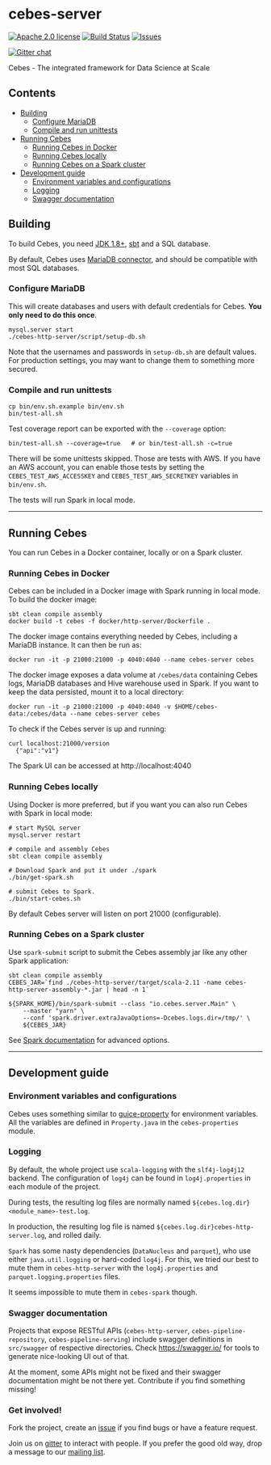 # cebes-server

[![Apache 2.0 license](http://img.shields.io/badge/license-Apache_2.0-brightgreen.svg?style=flat)](https://opensource.org/licenses/Apache-2.0)
[![Build Status](http://ci.cebes.io:8080/buildStatus/icon?job=cebes-server-pull-request)](http://cebes.io:8080/job/cebes-server-pull-request)
[![Issues](http://img.shields.io/github/issues/cebes/cebes-server.svg)](https://github.com/cebes/cebes-server/issues)

[![Gitter chat](https://badges.gitter.im/cebes-io/servers.svg)](https://gitter.im/cebes-io/servers "Gitter chat")

Cebes - The integrated framework for Data Science at Scale

## Contents

* [Building](#building)
    * [Configure MariaDB](#Configure-MariaDB)
    * [Compile and run unittests](#compile-and-run-unittests)
* [Running Cebes](#Running-Cebes)
    * [Running Cebes in Docker](#Running-Cebes-in-Docker)
    * [Running Cebes locally](#Running-Cebes-locally)
    * [Running Cebes on a Spark cluster](#Running-Cebes-on-a-Spark-cluster)
* [Development guide](#development-guide)
    * [Environment variables and configurations](#environment-variables-and-configurations)
    * [Logging](#logging)
    * [Swagger documentation](#swagger-documentation)
    
## Building

To build Cebes, you need [JDK 1.8+](http://www.oracle.com/technetwork/java/javase/downloads/jdk8-downloads-2133151.html), 
[sbt](http://www.scala-sbt.org/) and a SQL database.

By default, Cebes uses [MariaDB connector](http://mariadb.org/), and should be compatible with most SQL databases.

### Configure MariaDB

This will create databases and users with default credentials for Cebes. **You only need to do this once**.
    
    mysql.server start
    ./cebes-http-server/script/setup-db.sh
    
Note that the usernames and passwords in `setup-db.sh` are default values. 
For production settings, you may want to change them to something more secured.

### Compile and run unittests

    cp bin/env.sh.example bin/env.sh
    bin/test-all.sh

Test coverage report can be exported with the `--coverage` option:
    
    bin/test-all.sh --coverage=true   # or bin/test-all.sh -c=true
    
There will be some unittests skipped. Those are tests with AWS. 
If you have an AWS account, you can enable those tests by setting the `CEBES_TEST_AWS_ACCESSKEY`
and `CEBES_TEST_AWS_SECRETKEY` variables in `bin/env.sh`.
    
The tests will run Spark in local mode.

---

## Running Cebes

You can  run Cebes in a Docker container, locally or on a Spark cluster.

### Running Cebes in Docker

Cebes can be included in a Docker image with Spark running in local mode. To build the docker image:

    sbt clean compile assembly
    docker build -t cebes -f docker/http-server/Dockerfile .
    
The docker image contains everything needed by Cebes, including a MariaDB instance. It can then be run as:

    docker run -it -p 21000:21000 -p 4040:4040 --name cebes-server cebes
    
The docker image exposes a data volume at `/cebes/data` containing Cebes logs, MariaDB databases and 
Hive warehouse used in Spark. If you want to keep the data persisted, mount it to a local directory:

    docker run -it -p 21000:21000 -p 4040:4040 -v $HOME/cebes-data:/cebes/data --name cebes-server cebes
    
To check if the Cebes server is up and running:

    curl localhost:21000/version
      {"api":"v1"}

The Spark UI can be accessed at http://localhost:4040

### Running Cebes locally

Using Docker is more preferred, but if you want you can also run Cebes with Spark in local mode:

    # start MySQL server
    mysql.server restart
    
    # compile and assembly Cebes
    sbt clean compile assembly
    
    # Download Spark and put it under ./spark
    ./bin/get-spark.sh
    
    # submit Cebes to Spark.      
    ./bin/start-cebes.sh
    
By default Cebes server will listen on port 21000 (configurable).

### Running Cebes on a Spark cluster

Use `spark-submit` script to submit the Cebes assembly jar like any other Spark application:

    sbt clean compile assembly
    CEBES_JAR=`find ./cebes-http-server/target/scala-2.11 -name cebes-http-server-assembly-*.jar | head -n 1`
    
    ${SPARK_HOME}/bin/spark-submit --class "io.cebes.server.Main" \
        --master "yarn" \
        --conf 'spark.driver.extraJavaOptions=-Dcebes.logs.dir=/tmp/' \
        ${CEBES_JAR}
        
See [Spark documentation](https://spark.apache.org/docs/latest/submitting-applications.html) for advanced options.

---

## Development guide

### Environment variables and configurations

Cebes uses something similar to [guice-property](https://github.com/phvu/guice-property) for environment variables. 
All the variables are defined in `Property.java` in the `cebes-properties` module.

### Logging

By default, the whole project use `scala-logging` with the `slf4j-log4j12` backend.
The configuration of `log4j` can be found in `log4j.properties` in each module of the project.

During tests, the resulting log files are normally named `${cebes.log.dir}<module_name>-test.log`.

In production, the resulting log file is named `${cebes.log.dir}cebes-http-server.log`, and rolled daily.

`Spark` has some nasty dependencies (`DataNucleus` and `parquet`), who
use either `java.util.logging` or hard-coded `log4j`. For this, we tried our best
to mute them in `cebes-http-server` with the `log4j.properties` and `parquet.logging.properties`
files.

It seems impossible to mute them in `cebes-spark` though.

### Swagger documentation

Projects that expose RESTful APIs (`cebes-http-server`, `cebes-pipeline-repository`, `cebes-pipeline-serving`) include
swagger definitions in `src/swagger` of respective directories. Check https://swagger.io/ for tools to generate nice-looking
UI out of that.

At the moment, some APIs might not be fixed and their swagger documentation might be not there yet. Contribute if you find
something missing!

### Get involved!

Fork the project, create an [issue](https://github.com/cebes/cebes-server/issues) 
if you find bugs or have a feature request. 

Join us on [gitter](https://gitter.im/cebes-io/servers) to interact with people. 
If you prefer the good old way, drop a message to our
[mailing list](https://groups.google.com/forum/#!forum/cebes-io).
